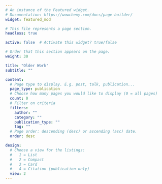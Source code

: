 ```yaml
---
# An instance of the Featured widget.
# Documentation: https://wowchemy.com/docs/page-builder/
widget: featured_mod

# This file represents a page section.
headless: true

active: false  # Activate this widget? true/false

# Order that this section appears on the page.
weight: 30

title: "Older Work"
subtitle: ""

content:
  # Page type to display. E.g. post, talk, publication...
  page_type: publication
  # Choose how many pages you would like to display (0 = all pages)
  count: 0
  # Filter on criteria
  filters:
    author: ""
    category: ""
    publication_type: ""
    tag: ""
  # Page order: descending (desc) or ascending (asc) date.
  order: desc

design:
  # Choose a view for the listings:
  #   1 = List
  #   2 = Compact
  #   3 = Card
  #   4 = Citation (publication only)
  view: 2
---
```


